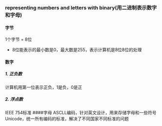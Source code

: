 ### representing numbers and letters with binary(用二进制表示数字和字母)

#### 字节
1个字节 = 8位
* 8位能表示的最小数是0，最大数是255，表示计算机是8位8位的处理
#### 数字
##### 1. 正负数
计算机用第一位表示正负，1是负，0是正
##### 2. 浮点数
IEEE 754标准
####字母
ASCLL编码，针对英文设计，用来存储字母和一些符号
Unicode，统一所有编码的标准，解决了不同国家不同标准的问题
